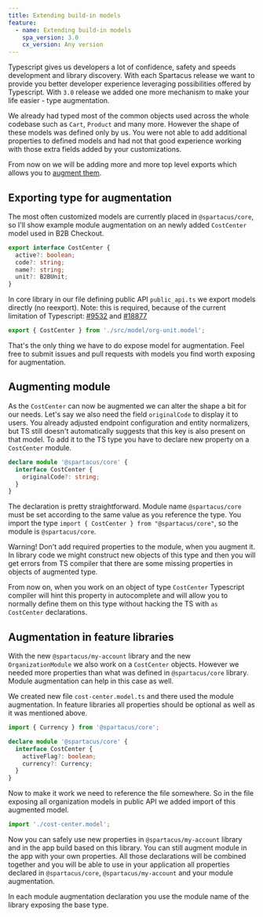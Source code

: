 ```yaml
---
title: Extending build-in models
feature:
  - name: Extending build-in models
    spa_version: 3.0
    cx_version: Any version
---
```


Typescript gives us developers a lot of confidence, safety and speeds development and library discovery. With each Spartacus release we want to provide you better developer experience leveraging possibilities offered by Typescript. With `3.0` release we added one more mechanism to make your life easier - type augmentation.

We already had typed most of the common objects used across the whole codebase such as `Cart`, `Product` and many more. However the shape of these models was defined only by us. You were not able to add additional properties to defined models and had not that good experience working with those extra fields added by your customizations.

From now on we will be adding more and more top level exports which allows you to [augment them](https://www.typescriptlang.org/docs/handbook/declaration-merging.html#module-augmentation).

## Exporting type for augmentation

The most often customized models are currently placed in `@spartacus/core`, so I'll show example module augmentation on an newly added `CostCenter` model used in B2B Checkout.

```ts
export interface CostCenter {
  active?: boolean;
  code?: string;
  name?: string;
  unit?: B2BUnit;
}
```

In core library in our file defining public API `public_api.ts` we export models directly (no reexport). Note: this is required, because of the current limitation of Typescript: [#9532](https://github.com/microsoft/TypeScript/issues/9532) and [#18877](https://github.com/microsoft/TypeScript/issues/18877)

```ts
export { CostCenter } from './src/model/org-unit.model';
```

That's the only thing we have to do expose model for augmentation. Feel free to submit issues and pull requests with models you find worth exposing for augmentation.

## Augmenting module

As the `CostCenter` can now be augmented we can alter the shape a bit for our needs. Let's say we also need the field `originalCode` to display it to users. You already adjusted endpoint configuration and entity normalizers, but TS still doesn't automatically suggests that this key is also present on that model. To add it to the TS type you have to declare new property on a `CostCenter` module.

```ts
declare module '@spartacus/core' {
  interface CostCenter {
    originalCode?: string;
  }
}
```

The declaration is pretty straightforward. Module name `@spartacus/core` must be set according to the same value as you reference the type. You import the type `import { CostCenter } from "@spartacus/core"`, so the module is `@spartacus/core`.

Warning! Don't add required properties to the module, when you augment it. In library code we might construct new objects of this type and then you will get errors from TS compiler that there are some missing properties in objects of augmented type.

From now on, when you work on an object of type `CostCenter` Typescript compiler will hint this property in autocomplete and will allow you to normally define them on this type without hacking the TS with `as CostCenter` declarations.

## Augmentation in feature libraries

With the new `@spartacus/my-account` library and the new `OrganizationModule` we also work on a `CostCenter` objects. However we needed more properties than what was defined in `@spartacus/core` library. Module augmentation can help in this case as well.

We created new file `cost-center.model.ts` and there used the module augmentation. In feature libraries all properties should be optional as well as it was mentioned above.

```ts
import { Currency } from '@spartacus/core';

declare module '@spartacus/core' {
  interface CostCenter {
    activeFlag?: boolean;
    currency?: Currency;
  }
}
```

Now to make it work we need to reference the file somewhere. So in the file exposing all organization models in public API we added import of this augmented model.

```ts
import './cost-center.model';
```

Now you can safely use new properties in `@spartacus/my-account` library and in the app build based on this library. You can still augment module in the app with your own properties. All those declarations will be combined together and you will be able to use in your application all properties declared in `@spartacus/core`, `@spartacus/my-account` and your module augmentation.

In each module augmentation declaration you use the module name of the library exposing the base type.

